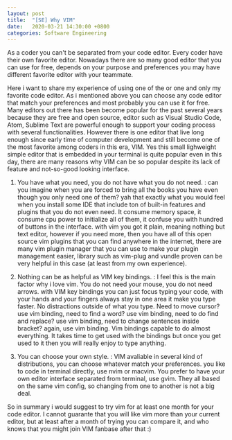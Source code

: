 ```yaml
---
layout: post
title:  "[SE] Why VIM"
date:   2020-03-21 14:30:00 +0800
categories: Software Engineering
---
```


As a coder you can't be separated from your code editor. Every coder have their own favorite editor.
Nowadays there are so many good editor that you can use for free, depends on your purpose and
preferences you may have different favorite editor with your teammate.

Here i want to share my experience of using one of the or one and only my favorite code editor.
As i mentioned above you can choose any code editor that match your preferences and most probably
you can use it for free. Many editors out there has been become popular for the past several years
because they are free and open source, editor such as Visual Studio Code, Atom, Sublime Text are
powerful enough to support your coding process with several functionalities. However there is one
editor that live long enough since early time of computer development and still become one of the
most favorite among coders in this era, VIM. Yes this small lighweight simple editor that is
embedded in your terminal is quite popular even in this day, there are many reasons why VIM
can be so popular despite its lack of feature and not-so-good looking interface.

1. You have what you need, you do not have what you do not need.
: can you imagine when you are forced to bring all the books you have even though you only need one of them?
yah that exactly what you would feel when you install some IDE that include ton of built-in features and
plugins that you do not even need. It consume memory space, it consume cpu power to initialize all of them, 
it confuse you with hundred of buttons in the interface.
with vim you got it plain, meaning nothing but text editor, however if you need more, then you have all
of this open source vim plugins that you can find anywhere in the internet, there are many vim plugin manager
that you can use to make your plugin management easier, library such as vim-plug and vundle proven
can be very helpful in this case (at least from my own experience).

2. Nothing can be as helpful as VIM key bindings.
: I feel this is the main factor why i love vim. You do not need your mouse, you do not need arrows. 
with VIM key bindings you can just focus typing your code, with your hands and your fingers always 
stay in one area it make you type faster. No distractions outside of what you type. 
Need to move cursor? use vim binding, need to find a word? use vim binding, need to do find and replace? 
use vim binding, need to change sentences inside bracket? again, use vim binding.
Vim bindings capable to do almost everything. It takes time to get used with the bindings 
but once you get used to it then you will really enjoy to type anything.

3. You can choose your own style.
: VIM avaliable in several kind of distributions, you can choose whatever match your preferences.
you like to code in terminal directly, use nvim or macvim. You prefer to have your own editor interface 
separated from terminal, use gvim. They all based on the same vim config, so changing from one to another
is not a big deal.


So in summary i would suggest to try vim for at least one month for your code editor. I cannot
guarante that you will like vim more than your current editor, but at least after a month of trying 
you can compare it, and who knows that you might join VIM fanbase after that :)
